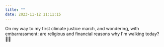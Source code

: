 ```yaml
---
title: ""
date: 2023-11-12 11:11:15
---
```

On my way to my first climate justice march, and wondering, with embarrassment: are religious and financial reasons why I'm walking today? 🤔😂

